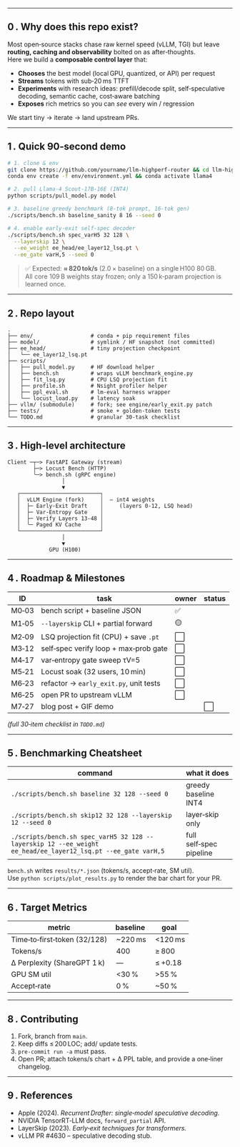 
---

## 0 . Why does this repo exist?
Most open‑source stacks chase raw kernel speed (vLLM, TGI) but leave **routing, caching and observability** bolted on as after‑thoughts.  
Here we build a **composable control layer** that:

* **Chooses** the best model (local GPU, quantized, or API) per request  
* **Streams** tokens with sub‑20 ms TTFT  
* **Experiments** with research ideas: prefill/decode split, self‑speculative decoding, semantic cache, cost‑aware batching  
* **Exposes** rich metrics so you can _see_ every win / regression  

We start tiny → iterate → land upstream PRs.

---

## 1 . Quick 90‑second demo

```bash
# 1. clone & env
git clone https://github.com/yourname/llm-highperf-router && cd llm-highperf-router
conda env create -f env/environment.yml && conda activate llama4

# 2. pull Llama‑4 Scout‑17B‑16E (INT4)
python scripts/pull_model.py model

# 3. baseline greedy benchmark (8‑tok prompt, 16‑tok gen)
./scripts/bench.sh baseline_sanity 8 16 --seed 0

# 4. enable early‑exit self‑spec decoder
./scripts/bench.sh spec_varH5 32 128 \
  --layerskip 12 \
  --ee_weight ee_head/ee_layer12_lsq.pt \
  --ee_gate varH,5 --seed 0
```

> ✅ Expected: **≈ 820 tok/s** (2.0 × baseline) on a single H100 80 GB.  
> All core 109 B weights stay frozen; only a 150 k‑param projection is learned once.

---

## 2 . Repo layout

```
.
├── env/                  # conda + pip requirement files
├── model/                # symlink / HF snapshot (not committed)
├── ee_head/              # tiny projection checkpoint
│   └── ee_layer12_lsq.pt
├── scripts/
│   ├── pull_model.py     # HF download helper
│   ├── bench.sh          # wraps vLLM benchmark_engine.py
│   ├── fit_lsq.py        # CPU LSQ projection fit
│   ├── profile.sh        # Nsight profiler helper
│   ├── ppl_eval.sh       # lm‑eval harness wrapper
│   └── locust_load.py    # latency soak
├── vllm/ (submodule)     # fork; see engine/early_exit.py patch
├── tests/                # smoke + golden‑token tests
└── TODO.md               # granular 30‑task checklist
```

---

## 3 . High‑level architecture

```text
Client ─┬─> FastAPI Gateway (stream)
        ├─> Locust Bench (HTTP)
        ╰─> bench.sh (gRPC engine)
                 │
                 ▼
   ┌─────────────────────────┐
   │  vLLM Engine (fork)     │  – int4 weights
   │  ├─ Early‑Exit Draft    │     (layers 0‑12, LSQ head)
   │  ├─ Var‑Entropy Gate    │
   │  ├─ Verify Layers 13‑48 │
   │  ╰─ Paged KV Cache      │
   └─────────────────────────┘
                 │
                 ▼
             GPU (H100)
```

---

## 4 . Roadmap & Milestones

| ID | task | owner | status |
|----|------|-------|--------|
|M0‑03|bench script + baseline JSON|✅|
|M1‑05|`--layerskip` CLI + partial forward|🟡|
|M2‑09|LSQ projection fit (CPU) + save `.pt`|⬜|
|M3‑12|self‑spec verify loop + max‑prob gate|⬜|
|M4‑17|var‑entropy gate sweep τV=5|⬜|
|M5‑21|Locust soak (32 users, 10 min)|⬜|
|M6‑23|refactor → `early_exit.py`, unit tests|⬜|
|M6‑25|open PR to upstream vLLM|⬜|
|M7‑27|blog post + GIF demo||⬜|

*(full 30‑item checklist in `TODO.md`)*

---

## 5 . Benchmarking Cheatsheet

| command | what it does |
|---------|--------------|
|`./scripts/bench.sh baseline 32 128 --seed 0`|greedy baseline INT4|
|`./scripts/bench.sh skip12 32 128 --layerskip 12 --seed 0`|layer‑skip only|
|`./scripts/bench.sh spec_varH5 32 128 --layerskip 12 --ee_weight ee_head/ee_layer12_lsq.pt --ee_gate varH,5`|full self‑spec pipeline|

`bench.sh` writes `results/*.json` (tokens/s, accept‑rate, SM util).  
Use `python scripts/plot_results.py` to render the bar chart for your PR.

---

## 6 . Target Metrics

| metric | baseline | goal |
|--------|----------|------|
|Time‑to‑first‑token (32/128) | ~220 ms | <120 ms |
|Tokens/s | 400 | ≥ 800 |
|Δ Perplexity (ShareGPT 1 k) | — | ≤ +0.18 |
|GPU SM util | <30 % | >55 % |
|Accept‑rate | 0 % | ~50 % |

---

## 8 . Contributing

1. Fork, branch from `main`.  
2. Keep diffs ≤ 200 LOC; add/ update tests.  
3. `pre-commit run -a` must pass.  
4. Open PR; attach tokens/s chart + Δ PPL table, and provide a one‑liner changelog.

---

## 9 . References

* Apple (2024). *Recurrent Drafter: single‑model speculative decoding.*  
* NVIDIA TensorRT‑LLM docs, `forward_partial` API.  
* LayerSkip (2023). *Early‑exit techniques for transformers.*  
* vLLM PR #4630 – speculative decoding stub.
